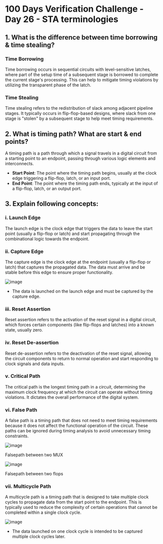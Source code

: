 # 100 Days Verification Challenge - Day 26 - STA terminologies

## 1. What is the difference between time borrowing & time stealing?

### Time Borrowing
Time borrowing occurs in sequential circuits with level-sensitive latches, where part of the setup time of a subsequent stage is borrowed to complete the current stage's processing. This can help to mitigate timing violations by utilizing the transparent phase of the latch.

### Time Stealing
Time stealing refers to the redistribution of slack among adjacent pipeline stages. It typically occurs in flip-flop-based designs, where slack from one stage is "stolen" by a subsequent stage to help meet timing requirements.

## 2. What is timing path? What are start & end points?

A timing path is a path through which a signal travels in a digital circuit from a starting point to an endpoint, passing through various logic elements and interconnects.

- **Start Point**: The point where the timing path begins, usually at the clock edge triggering a flip-flop, latch, or an input port.
- **End Point**: The point where the timing path ends, typically at the input of a flip-flop, latch, or an output port.

## 3. Explain following concepts:

### i. Launch Edge
The launch edge is the clock edge that triggers the data to leave the start point (usually a flip-flop or latch) and start propagating through the combinational logic towards the endpoint.

### ii. Capture Edge
The capture edge is the clock edge at the endpoint (usually a flip-flop or latch) that captures the propagated data. The data must arrive and be stable before this edge to ensure proper functionality.

![image](https://github.com/harshitabhambhani/100-days-verification-challenge/assets/109619297/c8b8f130-33a7-42d5-b474-4834b8da4d92)

- The data is launched on the launch edge and must be captured by the capture edge.

### iii. Reset Assertion
Reset assertion refers to the activation of the reset signal in a digital circuit, which forces certain components (like flip-flops and latches) into a known state, usually zero.

### iv. Reset De-assertion
Reset de-assertion refers to the deactivation of the reset signal, allowing the circuit components to return to normal operation and start responding to clock signals and data inputs.

### v. Critical Path
The critical path is the longest timing path in a circuit, determining the maximum clock frequency at which the circuit can operate without timing violations. It dictates the overall performance of the digital system.

### vi. False Path
A false path is a timing path that does not need to meet timing requirements because it does not affect the functional operation of the circuit. These paths can be ignored during timing analysis to avoid unnecessary timing constraints.

![image](https://github.com/harshitabhambhani/100-days-verification-challenge/assets/109619297/baf8f9c7-a446-4fa4-9f8d-210bf8fdea86)

Falsepath between two MUX

![image](https://github.com/harshitabhambhani/100-days-verification-challenge/assets/109619297/55e174d0-2bfb-420c-b68f-e8afbd70d348)

Falsepath between two flops

### vii. Multicycle Path
A multicycle path is a timing path that is designed to take multiple clock cycles to propagate data from the start point to the endpoint. This is typically used to reduce the complexity of certain operations that cannot be completed within a single clock cycle.

![image](https://github.com/harshitabhambhani/100-days-verification-challenge/assets/109619297/c9def72d-6faa-4859-8136-cd9015b2efe0)

- The data launched on one clock cycle is intended to be captured multiple clock cycles later.



